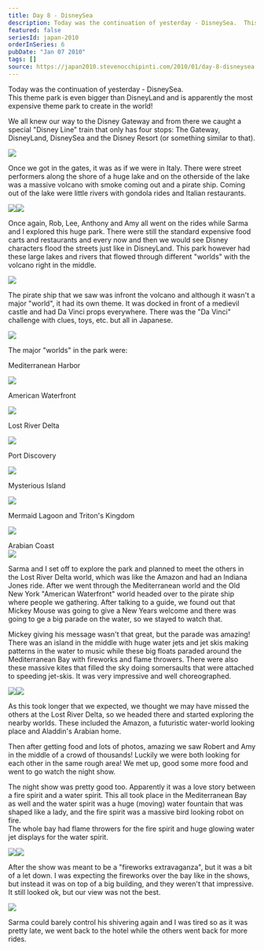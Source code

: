 ```yaml
---
title: Day 8 - DisneySea
description: Today was the continuation of yesterday - DisneySea.  This theme park is even bigger than DisneyLand and is apparently the most expensive th...
featured: false
seriesId: japan-2010
orderInSeries: 6
pubDate: "Jan 07 2010"
tags: []
source: https://japan2010.stevenocchipinti.com/2010/01/day-8-disneysea.html
---
```


Today was the continuation of yesterday - DisneySea.  
This theme park is even bigger than DisneyLand and is apparently the most expensive theme park to create in the world!

We all knew our way to the Disney Gateway and from there we caught a special "Disney Line" train that only has four stops: The Gateway, DisneyLand, DisneySea and the Disney Resort (or something similar to that).

[![](https://1.bp.blogspot.com/_l2YQkMP1pOU/S0ShBGM6RrI/AAAAAAAAASk/kSGqqEbxB0E/s320/DSC_0006.JPG)](https://1.bp.blogspot.com/_l2YQkMP1pOU/S0ShBGM6RrI/AAAAAAAAASk/kSGqqEbxB0E/s1600-h/DSC_0006.JPG)

Once we got in the gates, it was as if we were in Italy. There were street performers along the shore of a huge lake and on the otherside of the lake was a massive volcano with smoke coming out and a pirate ship. Coming out of the lake were little rivers with gondola rides and Italian restaurants.

[![](https://3.bp.blogspot.com/_l2YQkMP1pOU/S0ShNFigq4I/AAAAAAAAASs/lzBG-uO9ccA/s320/DSC_0019.JPG)](https://3.bp.blogspot.com/_l2YQkMP1pOU/S0ShNFigq4I/AAAAAAAAASs/lzBG-uO9ccA/s1600-h/DSC_0019.JPG)[![](https://2.bp.blogspot.com/_l2YQkMP1pOU/S0SkQ10YixI/AAAAAAAAAUk/dFAbAqb_54c/s320/DSC_0179.JPG)](https://2.bp.blogspot.com/_l2YQkMP1pOU/S0SkQ10YixI/AAAAAAAAAUk/dFAbAqb_54c/s1600-h/DSC_0179.JPG)

Once again, Rob, Lee, Anthony and Amy all went on the rides while Sarma and I explored this huge park. There were still the standard expensive food carts and restaurants and every now and then we would see Disney characters flood the streets just like in DisneyLand. This park however had these large lakes and rivers that flowed through different "worlds" with the volcano right in the middle.

[![](https://2.bp.blogspot.com/_l2YQkMP1pOU/S0ShVohtOCI/AAAAAAAAAS0/ITIkChW6bQQ/s320/DSC_0204.JPG)](https://2.bp.blogspot.com/_l2YQkMP1pOU/S0ShVohtOCI/AAAAAAAAAS0/ITIkChW6bQQ/s1600-h/DSC_0204.JPG)

The pirate ship that we saw was infront the volcano and although it wasn't a major "world", it had its own theme. It was docked in front of a medievil castle and had Da Vinci props everywhere. There was the "Da Vinci" challenge with clues, toys, etc. but all in Japanese.

[![](https://3.bp.blogspot.com/_l2YQkMP1pOU/S0ShfRWHOrI/AAAAAAAAAS8/dbKDVWhtX_Y/s320/DSC_0081.JPG)](https://3.bp.blogspot.com/_l2YQkMP1pOU/S0ShfRWHOrI/AAAAAAAAAS8/dbKDVWhtX_Y/s1600-h/DSC_0081.JPG)

The major "worlds" in the park were:

Mediterranean Harbor

[![](https://3.bp.blogspot.com/_l2YQkMP1pOU/S0Shr_uhF4I/AAAAAAAAATE/dBN4B_sir0o/s320/DSC_0023.JPG)](https://3.bp.blogspot.com/_l2YQkMP1pOU/S0Shr_uhF4I/AAAAAAAAATE/dBN4B_sir0o/s1600-h/DSC_0023.JPG)

American Waterfront

[![](https://2.bp.blogspot.com/_l2YQkMP1pOU/S0SiRVLyPqI/AAAAAAAAATM/CS6ZvOdoJFw/s320/DSC_0030.JPG)](https://2.bp.blogspot.com/_l2YQkMP1pOU/S0SiRVLyPqI/AAAAAAAAATM/CS6ZvOdoJFw/s1600-h/DSC_0030.JPG)

Lost River Delta

[![](https://3.bp.blogspot.com/_l2YQkMP1pOU/S0SiYRSD5gI/AAAAAAAAATU/xKfFaSr57J0/s320/DSC_0139.JPG)](https://3.bp.blogspot.com/_l2YQkMP1pOU/S0SiYRSD5gI/AAAAAAAAATU/xKfFaSr57J0/s1600-h/DSC_0139.JPG)

Port Discovery

[![](https://3.bp.blogspot.com/_l2YQkMP1pOU/S0Si6xOlqfI/AAAAAAAAATc/W-XJeU7JQSM/s320/DSC_0123.JPG)](https://3.bp.blogspot.com/_l2YQkMP1pOU/S0Si6xOlqfI/AAAAAAAAATc/W-XJeU7JQSM/s1600-h/DSC_0123.JPG)

Mysterious Island

[![](https://4.bp.blogspot.com/_l2YQkMP1pOU/S0SjDEOhagI/AAAAAAAAATk/EgEXryJtBVo/s320/DSC_0170.JPG)](https://4.bp.blogspot.com/_l2YQkMP1pOU/S0SjDEOhagI/AAAAAAAAATk/EgEXryJtBVo/s1600-h/DSC_0170.JPG)

Mermaid Lagoon and Triton's Kingdom

[![](https://3.bp.blogspot.com/_l2YQkMP1pOU/S0SjLN8EAaI/AAAAAAAAATs/NSzw2RDge-4/s320/DSC_0166.JPG)](https://3.bp.blogspot.com/_l2YQkMP1pOU/S0SjLN8EAaI/AAAAAAAAATs/NSzw2RDge-4/s1600-h/DSC_0166.JPG)

Arabian Coast  
[![](https://1.bp.blogspot.com/_l2YQkMP1pOU/S0SjUWBpJNI/AAAAAAAAAT0/CeHypbxz_P0/s320/DSC_0157.JPG)](https://1.bp.blogspot.com/_l2YQkMP1pOU/S0SjUWBpJNI/AAAAAAAAAT0/CeHypbxz_P0/s1600-h/DSC_0157.JPG)

Sarma and I set off to explore the park and planned to meet the others in the Lost River Delta world, which was like the Amazon and had an Indiana Jones ride. After we went through the Mediterranean world and the Old New York "American Waterfront" world headed over to the pirate ship where people we gathering. After talking to a guide, we found out that Mickey Mouse was going to give a New Years welcome and there was going to ge a big parade on the water, so we stayed to watch that.

Mickey giving his message wasn't that great, but the parade was amazing!  
There was an island in the middle with huge water jets and jet skis making patterns in the water to music while these big floats paraded around the Mediterranean Bay with fireworks and flame throwers. There were also these massive kites that filled the sky doing somersaults that were attached to speeding jet-skis. It was very impressive and well choreographed.

[![](https://2.bp.blogspot.com/_l2YQkMP1pOU/S0Sjmeu-PXI/AAAAAAAAAT8/bMsCTIdk4UA/s320/DSC_0111.JPG)](https://2.bp.blogspot.com/_l2YQkMP1pOU/S0Sjmeu-PXI/AAAAAAAAAT8/bMsCTIdk4UA/s1600-h/DSC_0111.JPG)[![](https://2.bp.blogspot.com/_l2YQkMP1pOU/S0Sjqs9ROSI/AAAAAAAAAUE/htWxcUZzVfs/s320/DSC_0109.JPG)](https://2.bp.blogspot.com/_l2YQkMP1pOU/S0Sjqs9ROSI/AAAAAAAAAUE/htWxcUZzVfs/s1600-h/DSC_0109.JPG)

As this took longer that we expected, we thought we may have missed the others at the Lost River Delta, so we headed there and started exploring the nearby worlds. These included the Amazon, a futuristic water-world looking place and Aladdin's Arabian home.

Then after getting food and lots of photos, amazing we saw Robert and Amy in the middle of a crowd of thousands! Luckily we were both looking for each other in the same rough area! We met up, good some more food and went to go watch the night show.

The night show was pretty good too. Apparently it was a love story between a fire spirit and a water spirit. This all took place in the Mediterranean Bay as well and the water spirit was a huge (moving) water fountain that was shaped like a lady, and the fire spirit was a massive bird looking robot on fire.  
The whole bay had flame throwers for the fire spirit and huge glowing water jet displays for the water spirit.

[![](https://3.bp.blogspot.com/_l2YQkMP1pOU/S0Sj5lGGkHI/AAAAAAAAAUM/njfZtcWuvX4/s320/DSC_0237.JPG)](https://3.bp.blogspot.com/_l2YQkMP1pOU/S0Sj5lGGkHI/AAAAAAAAAUM/njfZtcWuvX4/s1600-h/DSC_0237.JPG)[![](https://3.bp.blogspot.com/_l2YQkMP1pOU/S0Sj_siu3CI/AAAAAAAAAUU/WnMHzOznoCk/s320/DSC_0242.JPG)](https://3.bp.blogspot.com/_l2YQkMP1pOU/S0Sj_siu3CI/AAAAAAAAAUU/WnMHzOznoCk/s1600-h/DSC_0242.JPG)

After the show was meant to be a "fireworks extravaganza", but it was a bit of a let down. I was expecting the fireworks over the bay like in the shows, but instead it was on top of a big building, and they weren't that impressive. It still looked ok, but our view was not the best.

[![](https://1.bp.blogspot.com/_l2YQkMP1pOU/S0SkFtoop2I/AAAAAAAAAUc/znhOwNuaN3A/s320/DSC_0270.JPG)](https://1.bp.blogspot.com/_l2YQkMP1pOU/S0SkFtoop2I/AAAAAAAAAUc/znhOwNuaN3A/s1600-h/DSC_0270.JPG)

Sarma could barely control his shivering again and I was tired so as it was pretty late, we went back to the hotel while the others went back for more rides.
